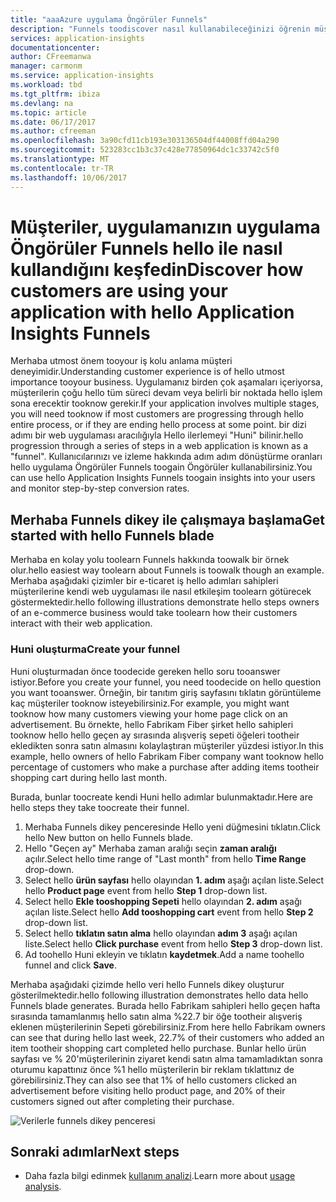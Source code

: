 ```yaml
---
title: "aaaAzure uygulama Öngörüler Funnels"
description: "Funnels toodiscover nasıl kullanabileceğinizi öğrenin müşteriler uygulamanız ile nasıl etkileşim."
services: application-insights
documentationcenter: 
author: CFreemanwa
manager: carmonm
ms.service: application-insights
ms.workload: tbd
ms.tgt_pltfrm: ibiza
ms.devlang: na
ms.topic: article
ms.date: 06/17/2017
ms.author: cfreeman
ms.openlocfilehash: 3a90cfd11cb193e303136504df44008ffd04a290
ms.sourcegitcommit: 523283cc1b3c37c428e77850964dc1c33742c5f0
ms.translationtype: MT
ms.contentlocale: tr-TR
ms.lasthandoff: 10/06/2017
---
```

# <a name="discover-how-customers-are-using-your-application-with-hello-application-insights-funnels"></a><span data-ttu-id="aefe9-103">Müşteriler, uygulamanızın uygulama Öngörüler Funnels hello ile nasıl kullandığını keşfedin</span><span class="sxs-lookup"><span data-stu-id="aefe9-103">Discover how customers are using your application with hello Application Insights Funnels</span></span>

<span data-ttu-id="aefe9-104">Merhaba utmost önem tooyour iş kolu anlama müşteri deneyimidir.</span><span class="sxs-lookup"><span data-stu-id="aefe9-104">Understanding customer experience is of hello utmost importance tooyour business.</span></span> <span data-ttu-id="aefe9-105">Uygulamanız birden çok aşamaları içeriyorsa, müşterilerin çoğu hello tüm süreci devam veya belirli bir noktada hello işlem sona erecektir tooknow gerekir.</span><span class="sxs-lookup"><span data-stu-id="aefe9-105">If your application involves multiple stages, you will need tooknow if most customers are progressing through hello entire process, or if they are ending hello process at some point.</span></span> <span data-ttu-id="aefe9-106">bir dizi adımı bir web uygulaması aracılığıyla Hello ilerlemeyi "Huni" bilinir.</span><span class="sxs-lookup"><span data-stu-id="aefe9-106">hello progression through a series of steps in a web application is known as a "funnel".</span></span> <span data-ttu-id="aefe9-107">Kullanıcılarınızı ve izleme hakkında adım adım dönüştürme oranları hello uygulama Öngörüler Funnels toogain Öngörüler kullanabilirsiniz.</span><span class="sxs-lookup"><span data-stu-id="aefe9-107">You can use hello Application Insights Funnels toogain insights into your users and monitor step-by-step conversion rates.</span></span> 

## <a name="get-started-with-hello-funnels-blade"></a><span data-ttu-id="aefe9-108">Merhaba Funnels dikey ile çalışmaya başlama</span><span class="sxs-lookup"><span data-stu-id="aefe9-108">Get started with hello Funnels blade</span></span>
<span data-ttu-id="aefe9-109">Merhaba en kolay yolu toolearn Funnels hakkında toowalk bir örnek olur.</span><span class="sxs-lookup"><span data-stu-id="aefe9-109">hello easiest way toolearn about Funnels is toowalk though an example.</span></span> <span data-ttu-id="aefe9-110">Merhaba aşağıdaki çizimler bir e-ticaret iş hello adımları sahipleri müşterilerine kendi web uygulaması ile nasıl etkileşim toolearn götürecek göstermektedir.</span><span class="sxs-lookup"><span data-stu-id="aefe9-110">hello following illustrations demonstrate hello steps owners of an e-commerce business would take toolearn how their customers interact with their web application.</span></span>  

### <a name="create-your-funnel"></a><span data-ttu-id="aefe9-111">Huni oluşturma</span><span class="sxs-lookup"><span data-stu-id="aefe9-111">Create your funnel</span></span>
<span data-ttu-id="aefe9-112">Huni oluşturmadan önce toodecide gereken hello soru tooanswer istiyor.</span><span class="sxs-lookup"><span data-stu-id="aefe9-112">Before you create your funnel, you need toodecide on hello question you want tooanswer.</span></span> <span data-ttu-id="aefe9-113">Örneğin, bir tanıtım giriş sayfasını tıklatın görüntüleme kaç müşteriler tooknow isteyebilirsiniz.</span><span class="sxs-lookup"><span data-stu-id="aefe9-113">For example, you might want tooknow how many customers viewing your home page click on an advertisement.</span></span> <span data-ttu-id="aefe9-114">Bu örnekte, hello Fabrikam Fiber şirket hello sahipleri tooknow hello hello geçen ay sırasında alışveriş sepeti öğeleri tootheir ekledikten sonra satın almasını kolaylaştıran müşteriler yüzdesi istiyor.</span><span class="sxs-lookup"><span data-stu-id="aefe9-114">In this example, hello owners of hello Fabrikam Fiber company want tooknow hello percentage of customers who make a purchase after adding items tootheir shopping cart during hello last month.</span></span>

<span data-ttu-id="aefe9-115">Burada, bunlar toocreate kendi Huni hello adımlar bulunmaktadır.</span><span class="sxs-lookup"><span data-stu-id="aefe9-115">Here are hello steps they take toocreate their funnel.</span></span>

1. <span data-ttu-id="aefe9-116">Merhaba Funnels dikey penceresinde Hello yeni düğmesini tıklatın.</span><span class="sxs-lookup"><span data-stu-id="aefe9-116">Click hello New button on hello Funnels blade.</span></span>
1. <span data-ttu-id="aefe9-117">Hello "Geçen ay" Merhaba zaman aralığı seçin **zaman aralığı** açılır.</span><span class="sxs-lookup"><span data-stu-id="aefe9-117">Select hello time range of "Last month" from hello **Time Range** drop-down.</span></span> 
1. <span data-ttu-id="aefe9-118">Select hello **ürün sayfası** hello olayından **1. adım** aşağı açılan liste.</span><span class="sxs-lookup"><span data-stu-id="aefe9-118">Select hello **Product page** event from hello **Step 1** drop-down list.</span></span> 
1. <span data-ttu-id="aefe9-119">Select hello **Ekle tooshopping Sepeti** hello olayından **2. adım** aşağı açılan liste.</span><span class="sxs-lookup"><span data-stu-id="aefe9-119">Select hello **Add tooshopping cart** event from hello **Step 2** drop-down list.</span></span>
1. <span data-ttu-id="aefe9-120">Select hello **tıklatın satın alma** hello olayından **adım 3** aşağı açılan liste.</span><span class="sxs-lookup"><span data-stu-id="aefe9-120">Select hello **Click purchase** event from hello **Step 3** drop-down list.</span></span>
1. <span data-ttu-id="aefe9-121">Ad toohello Huni ekleyin ve tıklatın **kaydetmek**.</span><span class="sxs-lookup"><span data-stu-id="aefe9-121">Add a name toohello funnel and click **Save**.</span></span>

<span data-ttu-id="aefe9-122">Merhaba aşağıdaki çizimde hello veri hello Funnels dikey oluşturur gösterilmektedir.</span><span class="sxs-lookup"><span data-stu-id="aefe9-122">hello following illustration demonstrates hello data hello Funnels blade generates.</span></span> <span data-ttu-id="aefe9-123">Burada hello Fabrikam sahipleri hello geçen hafta sırasında tamamlanmış hello satın alma %22.7 bir öğe tootheir alışveriş eklenen müşterilerinin Sepeti görebilirsiniz.</span><span class="sxs-lookup"><span data-stu-id="aefe9-123">From here hello Fabrikam owners can see that during hello last week, 22.7% of their customers who added an item tootheir shopping cart completed hello purchase.</span></span> <span data-ttu-id="aefe9-124">Bunlar hello ürün sayfası ve % 20'müşterilerinin ziyaret kendi satın alma tamamladıktan sonra oturumu kapattınız önce %1 hello müşterilerin bir reklam tıklattınız de görebilirsiniz.</span><span class="sxs-lookup"><span data-stu-id="aefe9-124">They can also see that 1% of hello customers clicked an advertisement before visiting hello product page, and 20% of their customers signed out after completing their purchase.</span></span>


![Verilerle funnels dikey penceresi](./media/app-insights-understand-usage-patterns/funnel1.png)

## <a name="next-steps"></a><span data-ttu-id="aefe9-126">Sonraki adımlar</span><span class="sxs-lookup"><span data-stu-id="aefe9-126">Next steps</span></span>
- <span data-ttu-id="aefe9-127">Daha fazla bilgi edinmek [kullanım analizi](app-insights-usage-overview.md).</span><span class="sxs-lookup"><span data-stu-id="aefe9-127">Learn more about [usage analysis](app-insights-usage-overview.md).</span></span> 
